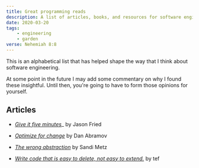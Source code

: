 ```yaml
---
title: Great programming reads
description: A list of articles, books, and resources for software engineers
date: 2020-03-20
tags:
    - engineering
    - garden
verse: Nehemiah 8:8
---
```


This is an alphabetical list that has helped shape the way that I think about software engineering.

At some point in the future I may add some commentary on why I found these insightful. Until then, you're going to have to form those opinions for yourself.

## Articles

- [_Give it five minutes_](https://signalvnoise.com/posts/3124-give-it-five-minutes)_ by Jason Fried

- [_Optimize for change_](https://overreacted.io/optimized-for-change/) by Dan Abramov

- [_The wrong abstraction_](https://www.sandimetz.com/blog/2016/1/20/the-wrong-abstraction) by Sandi Metz

- [_Write code that is easy to delete, not easy to extend._](https://programmingisterrible.com/post/139222674273/write-code-that-is-easy-to-delete-not-easy-to) by tef
